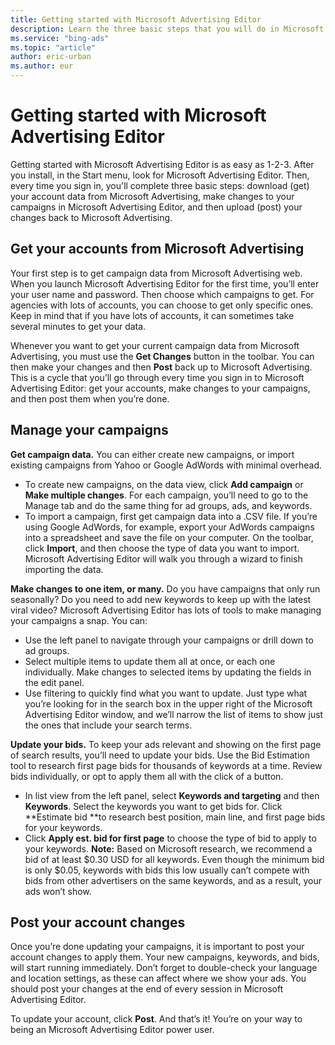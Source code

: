 ```yaml
---
title: Getting started with Microsoft Advertising Editor
description: Learn the three basic steps that you will do in Microsoft Advertising Editor every time to sign in - download, update and then post campaign data.
ms.service: "bing-ads"
ms.topic: "article"
author: eric-urban
ms.author: eur
---
```


# Getting started with Microsoft Advertising Editor

Getting started with Microsoft Advertising Editor is as easy as 1-2-3.  After you install, in the Start menu, look for Microsoft Advertising Editor.   Then, every time you sign in, you'll complete three basic steps: download (get) your account data from Microsoft Advertising,  make changes to your campaigns in Microsoft Advertising Editor, and then upload (post) your changes back to Microsoft Advertising.

## Get your accounts from Microsoft Advertising
Your first step is to get campaign data from Microsoft Advertising web. When you launch Microsoft Advertising Editor for the first time, you’ll enter your user name and password. Then choose which campaigns to get. For agencies with lots of accounts, you can choose to get only specific ones. Keep in mind that if you have lots of accounts, it can sometimes take several minutes to get your data.

Whenever you want to get your current campaign data from Microsoft Advertising, you must use the **Get Changes** button in the toolbar. You can then make your changes and then **Post** back up to Microsoft Advertising. This is a cycle that you’ll go through every time you sign in to Microsoft Advertising Editor: get your accounts, make changes to your campaigns, and then post them when you’re done.

## Manage your campaigns
**Get campaign data.** You can either create new campaigns, or import existing campaigns from Yahoo or Google AdWords with minimal overhead.

- To create new campaigns, on the data view, click **Add campaign** or **Make multiple changes**. For each campaign, you’ll need to go to the Manage tab and do the same thing for ad groups, ads, and keywords.
- To import a campaign, first get campaign data into a .CSV file. If you’re using Google AdWords, for example, export your AdWords campaigns into a spreadsheet and save the file on your computer. On the toolbar, click **Import**, and then choose the type of data you want to import. Microsoft Advertising Editor will walk you through a wizard to finish importing the data.

**Make changes to one item, or many.** Do you have campaigns that only run seasonally? Do you need to add new keywords to keep up with the latest viral video? Microsoft Advertising Editor has lots of tools to make managing your campaigns a snap. You can:

- Use the left panel to navigate through your campaigns or drill down to ad groups.
- Select multiple items to update them all at once, or each one individually. Make changes to selected items by updating the fields in the edit panel.
- Use filtering to quickly find what you want to update. Just type what you’re looking for in the search box in the upper right of the Microsoft Advertising Editor window, and we’ll narrow the list of items to show just the ones that include your search terms.

**Update your bids.** To keep your ads relevant and showing on the first page of search results, you’ll need to update your bids. Use the Bid Estimation tool to research first page bids for thousands of keywords at a time. Review bids individually, or opt to apply them all with the click of a button.

- In list view from the left panel, select **Keywords and targeting** and then **Keywords**. Select the keywords you want to get bids for. Click **Estimate bid **to research best position, main line, and first page bids for your keywords.
- Click **Apply est. bid for first page** to choose the type of bid to apply to your keywords.  **Note:** Based on Microsoft research, we recommend a bid of at least $0.30 USD for all keywords. Even though the minimum bid is only $0.05, keywords with bids this low usually can’t compete with bids from other advertisers on the same keywords, and as a result, your ads won’t show.

## Post your account changes
Once you’re done updating your campaigns, it is important to post your account changes to apply them. Your new campaigns, keywords, and bids, will start running immediately. Don’t forget to double-check your language and location settings, as these can affect where we show your ads. You should post your changes at the end of every session in Microsoft Advertising Editor.

To update your account, click **Post**. And that’s it! You’re on your way to being an Microsoft Advertising Editor power user.


